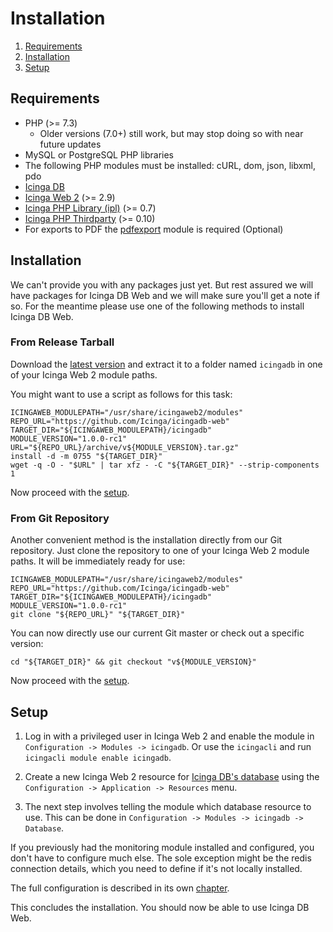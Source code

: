 # Installation

1. [Requirements](#requirements)
2. [Installation](#installation)
3. [Setup](#setup)

## Requirements

* PHP (>= 7.3)
  * Older versions (7.0+) still work, but may stop doing so with near future updates
* MySQL or PostgreSQL PHP libraries
* The following PHP modules must be installed: cURL, dom, json, libxml, pdo
* [Icinga DB](https://github.com/Icinga/icingadb)
* [Icinga Web 2](https://github.com/Icinga/icingaweb2) (>= 2.9)
* [Icinga PHP Library (ipl)](https://github.com/Icinga/icinga-php-library) (>= 0.7)
* [Icinga PHP Thirdparty](https://github.com/Icinga/icinga-php-thirdparty) (>= 0.10)
* For exports to PDF the [pdfexport](https://github.com/Icinga/icingaweb2-module-pdfexport) module is required (Optional)

## Installation

We can't provide you with any packages just yet. But rest assured we will have
packages for Icinga DB Web and we will make sure you'll get a note if so. For
the meantime please use one of the following methods to install Icinga DB Web.

### From Release Tarball

Download the [latest version](https://github.com/Icinga/icingadb-web/releases) and
extract it to a folder named `icingadb` in one of your Icinga Web 2 module paths.

You might want to use a script as follows for this task:

    ICINGAWEB_MODULEPATH="/usr/share/icingaweb2/modules"
    REPO_URL="https://github.com/Icinga/icingadb-web"
    TARGET_DIR="${ICINGAWEB_MODULEPATH}/icingadb"
    MODULE_VERSION="1.0.0-rc1"
    URL="${REPO_URL}/archive/v${MODULE_VERSION}.tar.gz"
    install -d -m 0755 "${TARGET_DIR}"
    wget -q -O - "$URL" | tar xfz - -C "${TARGET_DIR}" --strip-components 1

Now proceed with the [setup](#setup).

### From Git Repository

Another convenient method is the installation directly from our Git repository.
Just clone the repository to one of your Icinga Web 2 module paths. It will be
immediately ready for use:

    ICINGAWEB_MODULEPATH="/usr/share/icingaweb2/modules"
    REPO_URL="https://github.com/Icinga/icingadb-web"
    TARGET_DIR="${ICINGAWEB_MODULEPATH}/icingadb"
    MODULE_VERSION="1.0.0-rc1"
    git clone "${REPO_URL}" "${TARGET_DIR}"

You can now directly use our current Git master or check out a specific version:

    cd "${TARGET_DIR}" && git checkout "v${MODULE_VERSION}"

Now proceed with the [setup](#setup).

## Setup

1. Log in with a privileged user in Icinga Web 2 and enable the module in `Configuration -> Modules -> icingadb`.
Or use the `icingacli` and run `icingacli module enable icingadb`.

2. Create a new Icinga Web 2 resource for [Icinga DB's database](https://icinga.com/docs/icingadb/latest/doc/02-Installation/#configuring-mysql)
using the `Configuration -> Application -> Resources` menu.

3. The next step involves telling the module which database resource to use. This can be done in
`Configuration -> Modules -> icingadb -> Database`.

If you previously had the monitoring module installed and configured, you don't have to configure much else.
The sole exception might be the redis connection details, which you need to define if it's not locally installed.

The full configuration is described in its own [chapter](03-Configuration.md).

This concludes the installation. You should now be able to use Icinga DB Web.
